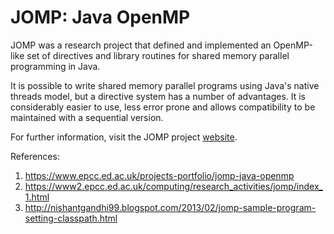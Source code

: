 # JOMP: Java OpenMP

JOMP was a research project that defined and implemented an OpenMP-like set of directives and library routines for shared memory parallel programming in Java.

It is possible to write shared memory parallel programs using Java's native threads model, but a directive system has a number of advantages. It is considerably easier to use, less error prone and allows compatibility to be maintained with a sequential version.

For further information, visit the JOMP project [website](https://www2.epcc.ed.ac.uk/computing/research_activities/jomp/index_1.html).


References:

1. https://www.epcc.ed.ac.uk/projects-portfolio/jomp-java-openmp
2. https://www2.epcc.ed.ac.uk/computing/research_activities/jomp/index_1.html
3. http://nishantgandhi99.blogspot.com/2013/02/jomp-sample-program-setting-classpath.html 

